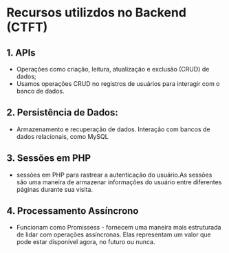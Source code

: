 # Recursos utilizdos no Backend (CTFT)

## 1. APIs
 * Operações como criação, leitura, atualização e exclusão (CRUD) de dados;
 * Usamos operações CRUD no registros de usuários para interagir com o banco de dados. 
## 2. Persistência de Dados:
 * Armazenamento e recuperação de dados. Interação com bancos de dados relacionais, como MySQL
## 3. Sessões em PHP
 * sessões em PHP para rastrear a autenticação do usuário.As sessões são uma maneira de armazenar informações do usuário entre diferentes páginas durante sua visita.
## 4. Processamento Assíncrono
 * Funcionam como Promissess - fornecem uma maneira mais estruturada de lidar com operações assíncronas. Elas representam um valor que pode estar disponível agora, no futuro ou nunca.



